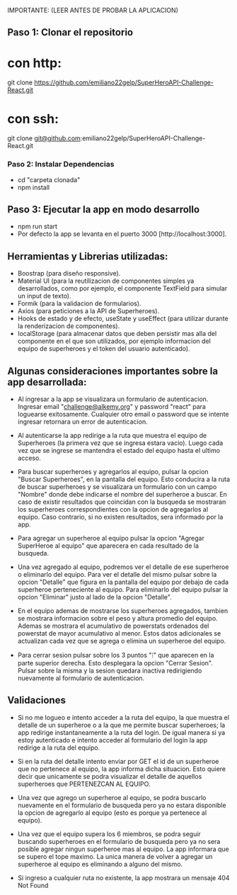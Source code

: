 IMPORTANTE: (LEER ANTES DE PROBAR LA APLICACION)

## Paso 1: Clonar el repositorio

# con http:

git clone https://github.com/emiliano22gelp/SuperHeroAPI-Challenge-React.git

# con ssh:

git clone git@github.com:emiliano22gelp/SuperHeroAPI-Challenge-React.git

### Paso 2: Instalar Dependencias

- cd "carpeta clonada"
- npm install

## Paso 3: Ejecutar la app en modo desarrollo

- npm run start
- Por defecto la app se levanta en el puerto 3000 [http://localhost:3000].

## Herramientas y Librerias utilizadas:

- Boostrap (para diseño responsive).
- Material UI (para la reutilizacion de componentes simples ya desarrollados, como por ejemplo, el componente TextField para simular un input de texto).
- Formik (para la validacion de formularios).
- Axios (para peticiones a la API de Superheroes).
- Hooks de estado y de efecto, useState y useEffect (para utilizar durante la renderizacion de componentes).
- localStorage (para almacenar datos que deben persistir mas alla del componente en el que son utilizados, por ejemplo informacion del equipo de superheroes y el token del usuario autenticado).

## Algunas consideraciones importantes sobre la app desarrollada:

- Al ingresar a la app se visualizara un formulario de autenticacion.
  Ingresar email "challenge@alkemy.org" y password "react" para loguearse exitosamente.
  Cualquier otro email o password que se intente ingresar retornara un error de autenticacion.

- Al autenticarse la app redirige a la ruta que muestra el equipo de Superheroes (la primera vez que se ingresa estara vacio). Luego cada vez que se ingrese se mantendra el estado del equipo hasta el ultimo acceso.

- Para buscar superheroes y agregarlos al equipo, pulsar la opcion "Buscar Superheroes", en la pantalla del equipo. Esto conducira a la ruta de buscar superheroes y se visualizara un formulario con un campo "Nombre" donde debe indicarse el nombre del superheroe a buscar. En caso de existir resultados que coincidan con la busqueda se mostraran los superheroes correspondientes con la opcion de agregarlos al equipo. Caso contrario, si no existen resultados, sera informado por la app.

- Para agregar un superheroe al equipo pulsar la opcion "Agregar SuperHeroe al equipo" que aparecera en cada resultado de la busqueda.

- Una vez agregado al equipo, podremos ver el detalle de ese superheroe o eliminarlo del equipo. Para ver el detalle del mismo pulsar sobre la opcion "Detalle" que figura en la pantalla del equipo por debajo de cada superheroe perteneciente al equipo. Para eliminarlo del equipo pulsar la opcion "Eliminar" justo al lado de la opcion "Detalle".

- En el equipo ademas de mostrarse los superheroes agregados, tambien se mostrara informacion sobre el peso y altura promedio del equipo. Ademas se mostrara el acumulativo de powerstats ordenados del powerstat de mayor acumulativo al menor. Estos datos adicionales se actualizan cada vez que se agrega o elimina un superheroe del equipo.

- Para cerrar sesion pulsar sobre los 3 puntos "⁝" que aparecen en la parte superior derecha. Esto desplegara la opcion "Cerrar Sesion". Pulsar sobre la misma y la sesion quedara inactiva redirigiendo nuevamente al formulario de autenticacion.

## Validaciones

- Si no me logueo e intento acceder a la ruta del equipo, la que muestra el detalle de un superheroe o a la que me permite buscar superheroes; la app redirige instantaneamente a la ruta del login. De igual manera si ya estoy autenticado e intento acceder al formulario del login la app redirige a la ruta del equipo.

- Si en la ruta del detalle intento enviar por GET el id de un superheroe que no pertenece al equipo, la app informa dicha situacion. Esto quiere decir que unicamente se podra visualizar el detalle de aquellos superheroes que PERTENEZCAN AL EQUIPO.

- Una vez que agrego un superheroe al equipo, se podra buscarlo nuevamente en el formulario de busqueda
  pero ya no estara disponible la opcion de agregarlo al equipo (esto es porque ya pertenece al equipo).

- Una vez que el equipo supera los 6 miembros, se podra seguir buscando superheroes en el formulario de busqueda pero ya no sera posible agregar ningun superheroe mas al equipo. La app informara que se supero el tope maximo. La unica manera de volver a agregar un superheroe al equipo es eliminando a alguno del mismo.

- Si ingreso a cualquier ruta no existente, la app mostrara un mensaje 404 Not Found
